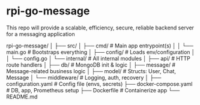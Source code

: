 # rpi-go-message
This repo will provide a scalable, efficiency, secure, reliable backend server for a messaging application




rpi-go-message/
│
├── src/
│   ├── cmd/                  # Main app entrypoint(s)
│   │   └── main.go           # Bootstraps everything
│   ├── config/               # Loads env/configuration
│   │   └── config.go
│   └── internal/             # All internal modules
│       ├── api/              # HTTP route handlers
│       ├── db/               # MongoDB init & logic
│       ├── message/          # Message-related business logic
│       ├── model/            # Structs: User, Chat, Message
│       └── middleware/       # Logging, auth, recovery
│
├── configuration.yaml        # Config file (envs, secrets)
├── docker-compose.yaml       # DB, app, Prometheus setup
├── Dockerfile                # Containerize app
└── README.md
